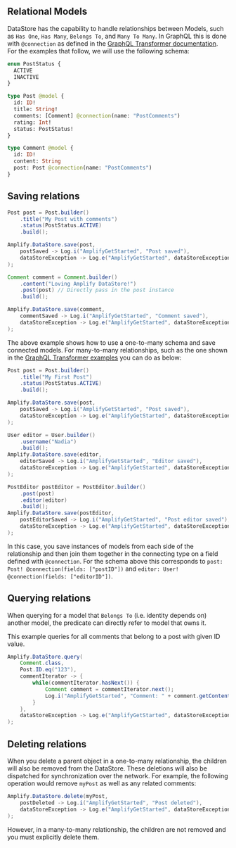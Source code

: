 ## Relational Models

DataStore has the capability to handle relationships between Models, such as `Has One`, `Has Many`, `Belongs To`, and `Many To Many`. In GraphQL this is done with `@connection` as defined in the [GraphQL Transformer documentation](https://aws-amplify.github.io/docs/cli-toolchain/graphql#connection). For the examples that follow, we will use the following schema:

```graphql
enum PostStatus {
  ACTIVE
  INACTIVE
}

type Post @model {
  id: ID!
  title: String!
  comments: [Comment] @connection(name: "PostComments")
  rating: Int!
  status: PostStatus!
}

type Comment @model {
  id: ID!
  content: String
  post: Post @connection(name: "PostComments")
}
```

## Saving relations

```java
Post post = Post.builder()
    .title("My Post with comments")
    .status(PostStatus.ACTIVE)
    .build();

Amplify.DataStore.save(post,
    postSaved -> Log.i("AmplifyGetStarted", "Post saved"),
    dataStoreException -> Log.e("AmplifyGetStarted", dataStoreException.getMessage(), dataStoreException)
);

Comment comment = Comment.builder()
    .content("Loving Amplify DataStore!")
    .post(post) // Directly pass in the post instance
    .build();

Amplify.DataStore.save(comment,
    commentSaved -> Log.i("AmplifyGetStarted", "Comment saved"),
    dataStoreException -> Log.e("AmplifyGetStarted", dataStoreException.getMessage(), dataStoreException)
);
```

The above example shows how to use a one-to-many schema and save connected models. For many-to-many relationships, such as the one shown in the [GraphQL Transformer examples](https://aws-amplify.github.io/docs/cli-toolchain/graphql#connection) you can do as below:

```java
Post post = Post.builder()
    .title("My First Post")
    .status(PostStatus.ACTIVE)
    .build();

Amplify.DataStore.save(post,
    postSaved -> Log.i("AmplifyGetStarted", "Post saved"),
    dataStoreException -> Log.e("AmplifyGetStarted", dataStoreException.getMessage(), dataStoreException)
);

User editor = User.builder()
    .username("Nadia")
    .build();
Amplify.DataStore.save(editor,
    editorSaved -> Log.i("AmplifyGetStarted", "Editor saved"),
    dataStoreException -> Log.e("AmplifyGetStarted", dataStoreException.getMessage(), dataStoreException)
);

PostEditor postEditor = PostEditor.builder()
    .post(post)
    .editor(editor)
    .build();
Amplify.DataStore.save(postEditor,
    postEditorSaved -> Log.i("AmplifyGetStarted", "Post editor saved"),
    dataStoreException -> Log.e("AmplifyGetStarted", dataStoreException.getMessage(), dataStoreException)
);
```

In this case, you save instances of models from each side of the relationship and then join them together in the connecting type on a field defined with `@connection`. For the schema above this corresponds to `post: Post! @connection(fields: ["postID"])` and `editor: User! @connection(fields: ["editorID"])`.

## Querying relations

When querying for a model that `Belongs To` (i.e. identity depends on) another model, the predicate can directly refer to model that owns it.

This example queries for all comments that belong to a post with given ID value.

```java
Amplify.DataStore.query(
    Comment.class,
    Post.ID.eq("123"),
    commentIterator -> {
        while(commentIterator.hasNext()) {
            Comment comment = commentIterator.next();
            Log.i("AmplifyGetStarted", "Comment: " + comment.getContent());
        }
    },
    dataStoreException -> Log.e("AmplifyGetStarted", dataStoreException.getMessage(), dataStoreException)
);
```

## Deleting relations

When you delete a parent object in a one-to-many relationship, the children will also be removed from the DataStore. These deletions will also be dispatched for synchronization over the network. For example, the following operation would remove `myPost` as well as any related comments:

```java
Amplify.DataStore.delete(myPost,
    postDeleted -> Log.i("AmplifyGetStarted", "Post deleted"),
    dataStoreException -> Log.e("AmplifyGetStarted", dataStoreException.getMessage(), dataStoreException)
);
```
However, in a many-to-many relationship, the children are not removed and you must explicitly delete them.